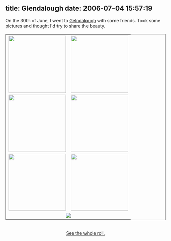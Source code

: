 title: Glendalough
date: 2006-07-04 15:57:19
---

<p>On the 30th of June, I went to <a href="http://www.wicklow.com/glendalough/">Gelndalough</a> with some friends.  Took some pictures and thought I'd try to share the beauty.</p>  <center> <table style="padding: 1px; border: 1px solid #666;"> <tr>  <td><img src="http://www.lethargy.org/theo/photodata///Shoots/2006/06/30/320/IMG_5807.jpg" width="180"></td>  <td><img src="http://www.lethargy.org/theo/photodata///Shoots/2006/06/30/320/IMG_5771.jpg" width="180"></td> </tr> <tr>  <td><img src="http://www.lethargy.org/theo/photodata///Shoots/2006/06/30/320/IMG_5757.jpg" width="180"></td>  <td><img src="http://www.lethargy.org/theo/photodata///Shoots/2006/06/30/320/IMG_5775.jpg" width="180"></td> </tr> <tr>  <td><img src="http://www.lethargy.org/theo/photodata///Shoots/2006/06/30/320/IMG_5788.jpg" width="180"></td>  <td><img src="http://www.lethargy.org/theo/photodata///Shoots/2006/06/30/320/IMG_5810.jpg" width="180"></td> </tr> <tr>  <td colspan="2" align="center"><img src="http://www.lethargy.org/theo/photodata///Shoots/2006/06/30/320/IMG_5802.jpg"></td> </tr> </table> <br /> <a href="http://www.lethargy.org/cgi-bin/photo/index.cgi?mode=view&album=/Shoots/2006/06/30">See the whole roll.</a> </center>
